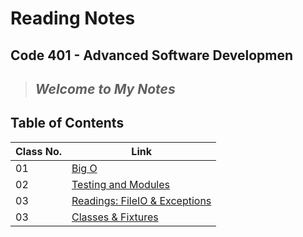 # Reading Notes

## Code 401 - Advanced Software Developmen

 > ## *Welcome to My Notes*

## Table of Contents

| Class No. | Link |
| --- | ----------- |
| 01 | [Big O](https://muhammadqasemtarboush1.github.io/reading-notes/Class%2001/) |
| 02 | [Testing and Modules](https://muhammadqasemtarboush1.github.io/reading-notes/Class%2002/) |
| 03 | [Readings: FileIO & Exceptions](https://muhammadqasemtarboush1.github.io/reading-notes/Class%2003/) |
| 03 | [Classes & Fixtures](https://muhammadqasemtarboush1.github.io/reading-notes/Class%2004/) |
